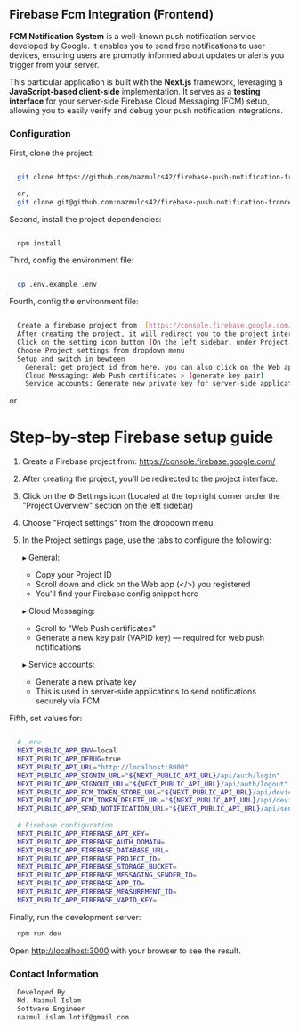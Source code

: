 
## Firebase Fcm Integration (Frontend)
**FCM Notification System** is a well-known push notification service developed by Google. It enables you to send free notifications to user devices, ensuring users are promptly informed about updates or alerts you trigger from your server.

This particular application is built with the **Next.js** framework, leveraging a **JavaScript-based client-side** implementation. It serves as a **testing interface** for your server-side Firebase Cloud Messaging (FCM) setup, allowing you to easily verify and debug your push notification integrations.

### Configuration
First, clone the project:
```bash

  git clone https://github.com/nazmulcs42/firebase-push-notification-frondend-app.git
  
  or,
  git clone git@github.com:nazmulcs42/firebase-push-notification-frondend-app.git
```
Second, install the project dependencies:
```bash

  npm install
```
Third, config the environment file:
```bash

  cp .env.example .env
```

Fourth, config the environment file:
```bash

  Create a firebase project from  [https://console.firebase.google.com/](https://console.firebase.google.com/) 
  After creating the project, it will redirect you to the project interface
  Click on the setting icon button (On the left sidebar, under Project Overview, look to the top right corner for a gear icon ⚙️ (Settings))
  Choose Project settings from dropdown menu
  Setup and switch in bewteen
    General: get project id from here. you can also click on the Web app (</>) you registered
    Cloud Messaging: Web Push certificates > (generate key pair)
    Service accounts: Generate new private key for server-side application

```
or 
# Step-by-step Firebase setup guide

1. Create a Firebase project from: https://console.firebase.google.com/

2. After creating the project, you’ll be redirected to the project interface.

3. Click on the ⚙️ Settings icon 
   (Located at the top right corner under the "Project Overview" section on the left sidebar)

4. Choose "Project settings" from the dropdown menu.

5. In the Project settings page, use the tabs to configure the following:

   ▸ General:
     - Copy your Project ID
     - Scroll down and click on the Web app (</>) you registered
     - You'll find your Firebase config snippet here

   ▸ Cloud Messaging:
     - Scroll to "Web Push certificates"
     - Generate a new key pair (VAPID key) — required for web push notifications

   ▸ Service accounts:
     - Generate a new private key
     - This is used in server-side applications to send notifications securely via FCM


Fifth, set values for: 
```bash

  # .env
  NEXT_PUBLIC_APP_ENV=local
  NEXT_PUBLIC_APP_DEBUG=true
  NEXT_PUBLIC_API_URL="http://localhost:8000"
  NEXT_PUBLIC_APP_SIGNIN_URL="${NEXT_PUBLIC_API_URL}/api/auth/login"
  NEXT_PUBLIC_APP_SIGNOUT_URL="${NEXT_PUBLIC_API_URL}/api/auth/logout"
  NEXT_PUBLIC_APP_FCM_TOKEN_STORE_URL="${NEXT_PUBLIC_API_URL}/api/device-token-store"
  NEXT_PUBLIC_APP_FCM_TOKEN_DELETE_URL="${NEXT_PUBLIC_API_URL}/api/device-token-delete"
  NEXT_PUBLIC_APP_SEND_NOTIFICATION_URL="${NEXT_PUBLIC_API_URL}/api/send-notifications"
  
  # Firebase configuration
  NEXT_PUBLIC_APP_FIREBASE_API_KEY=
  NEXT_PUBLIC_APP_FIREBASE_AUTH_DOMAIN=
  NEXT_PUBLIC_APP_FIREBASE_DATABASE_URL=
  NEXT_PUBLIC_APP_FIREBASE_PROJECT_ID=
  NEXT_PUBLIC_APP_FIREBASE_STORAGE_BUCKET=
  NEXT_PUBLIC_APP_FIREBASE_MESSAGING_SENDER_ID=
  NEXT_PUBLIC_APP_FIREBASE_APP_ID=
  NEXT_PUBLIC_APP_FIREBASE_MEASUREMENT_ID=
  NEXT_PUBLIC_APP_FIREBASE_VAPID_KEY=

```


Finally, run the development server:
```bash
  npm run dev
```

Open [http://localhost:3000](http://localhost:3000) with your browser to see the result.


### Contact Information
```bash
  Developed By
  Md. Nazmul Islam
  Software Engineer
  nazmul.islam.lotif@gmail.com
```

